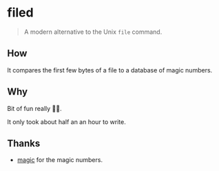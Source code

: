 # filed
> A modern alternative to the Unix `file` command.

## How
It compares the first few bytes of a file to a database of magic numbers.

## Why
Bit of fun really 🤷‍♂️.

It only took about half an an hour to write.

## Thanks
- [magic](https://www.garykessler.net/software/index.html#filesigs) for the magic numbers.